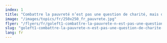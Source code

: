 ```yaml
---
index: 1
title: "Combattre la pauvreté n’est pas une question de charité, mais de justice sociale"
image: "/images/topics/fr/250x250_fr_pauvrete.jpg"
flyer: "/flyers/fr/goleft1-combattre-la-pauvrete-n-est-pas-une-question-de-charite-mais-de-justice-sociale.pdf"
slug: "goleft1-combattre-la-pauvrete-n-est-pas-une-question-de-charite-mais-de-justice-sociale"
lang: fr
---
```

